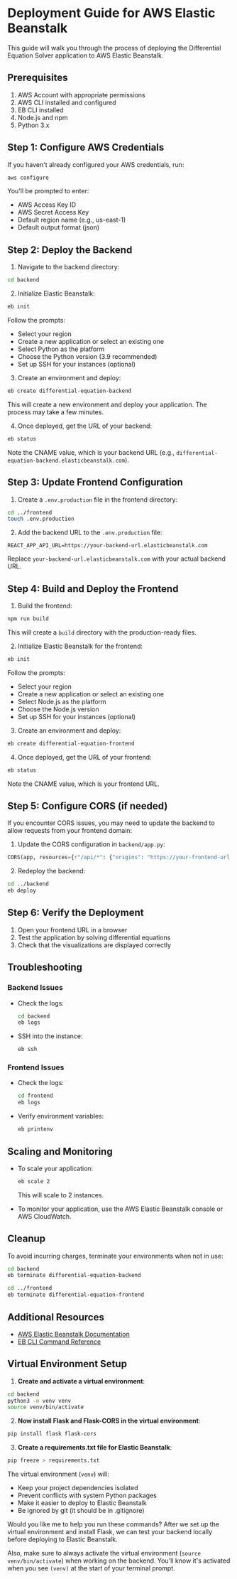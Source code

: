 # Deployment Guide for AWS Elastic Beanstalk

This guide will walk you through the process of deploying the Differential Equation Solver application to AWS Elastic Beanstalk.

## Prerequisites

1. AWS Account with appropriate permissions
2. AWS CLI installed and configured
3. EB CLI installed
4. Node.js and npm
5. Python 3.x

## Step 1: Configure AWS Credentials

If you haven't already configured your AWS credentials, run:

```bash
aws configure
```

You'll be prompted to enter:
- AWS Access Key ID
- AWS Secret Access Key
- Default region name (e.g., us-east-1)
- Default output format (json)

## Step 2: Deploy the Backend

1. Navigate to the backend directory:

```bash
cd backend
```

2. Initialize Elastic Beanstalk:

```bash
eb init
```

Follow the prompts:
- Select your region
- Create a new application or select an existing one
- Select Python as the platform
- Choose the Python version (3.9 recommended)
- Set up SSH for your instances (optional)

3. Create an environment and deploy:

```bash
eb create differential-equation-backend
```

This will create a new environment and deploy your application. The process may take a few minutes.

4. Once deployed, get the URL of your backend:

```bash
eb status
```

Note the CNAME value, which is your backend URL (e.g., `differential-equation-backend.elasticbeanstalk.com`).

## Step 3: Update Frontend Configuration

1. Create a `.env.production` file in the frontend directory:

```bash
cd ../frontend
touch .env.production
```

2. Add the backend URL to the `.env.production` file:

```
REACT_APP_API_URL=https://your-backend-url.elasticbeanstalk.com
```

Replace `your-backend-url.elasticbeanstalk.com` with your actual backend URL.

## Step 4: Build and Deploy the Frontend

1. Build the frontend:

```bash
npm run build
```

This will create a `build` directory with the production-ready files.

2. Initialize Elastic Beanstalk for the frontend:

```bash
eb init
```

Follow the prompts:
- Select your region
- Create a new application or select an existing one
- Select Node.js as the platform
- Choose the Node.js version
- Set up SSH for your instances (optional)

3. Create an environment and deploy:

```bash
eb create differential-equation-frontend
```

4. Once deployed, get the URL of your frontend:

```bash
eb status
```

Note the CNAME value, which is your frontend URL.

## Step 5: Configure CORS (if needed)

If you encounter CORS issues, you may need to update the backend to allow requests from your frontend domain:

1. Update the CORS configuration in `backend/app.py`:

```python
CORS(app, resources={r"/api/*": {"origins": "https://your-frontend-url.elasticbeanstalk.com"}})
```

2. Redeploy the backend:

```bash
cd ../backend
eb deploy
```

## Step 6: Verify the Deployment

1. Open your frontend URL in a browser
2. Test the application by solving differential equations
3. Check that the visualizations are displayed correctly

## Troubleshooting

### Backend Issues

- Check the logs:
  ```bash
  cd backend
  eb logs
  ```

- SSH into the instance:
  ```bash
  eb ssh
  ```

### Frontend Issues

- Check the logs:
  ```bash
  cd frontend
  eb logs
  ```

- Verify environment variables:
  ```bash
  eb printenv
  ```

## Scaling and Monitoring

- To scale your application:
  ```bash
  eb scale 2
  ```
  This will scale to 2 instances.

- To monitor your application, use the AWS Elastic Beanstalk console or AWS CloudWatch.

## Cleanup

To avoid incurring charges, terminate your environments when not in use:

```bash
cd backend
eb terminate differential-equation-backend

cd ../frontend
eb terminate differential-equation-frontend
```

## Additional Resources

- [AWS Elastic Beanstalk Documentation](https://docs.aws.amazon.com/elasticbeanstalk/latest/dg/Welcome.html)
- [EB CLI Command Reference](https://docs.aws.amazon.com/elasticbeanstalk/latest/dg/eb-cli3-getting-started.html)

## Virtual Environment Setup

1. **Create and activate a virtual environment**:
```bash
cd backend
python3 -m venv venv
source venv/bin/activate
```

2. **Now install Flask and Flask-CORS in the virtual environment**:
```bash
pip install flask flask-cors
```

3. **Create a requirements.txt file for Elastic Beanstalk**:
```bash
pip freeze > requirements.txt
```

The virtual environment (`venv`) will:
- Keep your project dependencies isolated
- Prevent conflicts with system Python packages
- Make it easier to deploy to Elastic Beanstalk
- Be ignored by git (it should be in .gitignore)

Would you like me to help you run these commands? After we set up the virtual environment and install Flask, we can test your backend locally before deploying to Elastic Beanstalk.

Also, make sure to always activate the virtual environment (`source venv/bin/activate`) when working on the backend. You'll know it's activated when you see `(venv)` at the start of your terminal prompt. 
